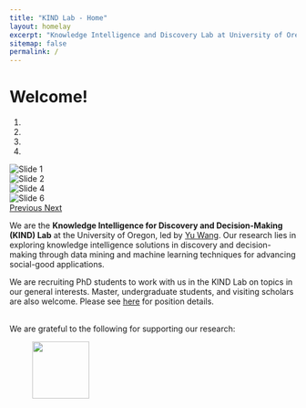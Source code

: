 ```yaml
---
title: "KIND Lab - Home"
layout: homelay
excerpt: "Knowledge Intelligence and Discovery Lab at University of Oregon."
sitemap: false
permalink: /
---
```


<!-- For now, you can see our members [here](people). -->
<h1>Welcome!</h1>
<div markdown="0" id="carousel" class="carousel slide" data-ride="carousel" data-interval="3000" data-pause="hover" >
    <!-- Menu -->
    <ol class="carousel-indicators">
        <li data-target="#carousel" data-slide-to="0" class="active"></li>
        <li data-target="#carousel" data-slide-to="1"></li>
        <li data-target="#carousel" data-slide-to="2"></li>
        <li data-target="#carousel" data-slide-to="3"></li>
<!--         <li data-target="#carousel" data-slide-to="4"></li> -->
<!--         <li data-target="#carousel" data-slide-to="5"></li> -->
    </ol>
    <div class="carousel-inner" markdown="0">
    <div class="item active">
        <img src="{{ site.url }}{{ site.baseurl }}/images/carousel/KIND_logo.png" alt="Slide 1" />
    </div>
    <div class="item">
        <img src="{{ site.url }}{{ site.baseurl }}/images/carousel/eugene.png" alt="Slide 2" />
    </div>
<!--     <div class="item"> -->
<!--         <img src="{{ site.url }}{{ site.baseurl }}/images/carousel/sdm-2025-1.png" alt="Slide 3" /> -->
<!--     </div> -->
    <div class="item">
        <img src="{{ site.url }}{{ site.baseurl }}/images/carousel/uo1.png" alt="Slide 4" />
    </div>
<!--     <div class="item">
        <img src="{{ site.url }}{{ site.baseurl }}/images/carousel/sdm-2025-2.png" alt="Slide 5" />
    </div> -->
    <div class="item">
        <img src="{{ site.url }}{{ site.baseurl }}/images/carousel/uo2.png" alt="Slide 6" />
    </div>
  </div>
    
  <a class="left carousel-control" href="#carousel" role="button" data-slide="prev">
    <span class="glyphicon glyphicon-chevron-left" aria-hidden="true"></span>
    <span class="sr-only">Previous</span>
  </a>
  <a class="right carousel-control" href="#carousel" role="button" data-slide="next">
    <span class="glyphicon glyphicon-chevron-right" aria-hidden="true"></span>
    <span class="sr-only">Next</span>
  </a>
</div>

We are the <strong>Knowledge Intelligence for Discovery and Decision-Making (KIND) Lab</strong> at the University of Oregon, led by <a href="https://yuwang0103.github.io/">Yu Wang</a>. Our research lies in exploring knowledge intelligence solutions in discovery and decision-making through data mining and machine learning techniques for advancing social-good applications.
    

We are recruiting PhD students to work with us in the KIND Lab on topics in our general interests. Master, undergraduate students, and visiting scholars are also welcome. Please see <a href="https://yuwang0103.github.io/recruiting/">here</a> for position details.

<!--  <img src="{{ site.url }}{{ site.baseurl }}/images/NDS_research.png" class="img-responsive" width="100%" style="float: center" />
-->

<br>
 We are grateful to the following for supporting our research:
<br>

<div class="center">
<figure class="fourth">
<!--   <img src="{{ site.url }}{{ site.baseurl }}/images/funding/uo.png" style="width: 100px"> -->
  <img src="{{ site.url }}{{ site.baseurl }}/images/funding/nsf.png" style="width: 100px">
</figure>
</div>

<!-- 
<figure class="fourth">
  <img src="{{ site.url }}{{ site.baseurl }}/images/logopic/Logo_1.jpg" style="width: 210px">
  <img src="{{ site.url }}{{ site.baseurl }}/images/logopic/Logo_2.jpg" style="width: 110px">
</figure>
-->
